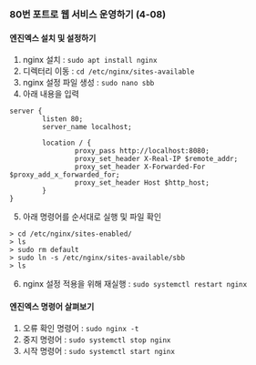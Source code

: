 ### 80번 포트로 웹 서비스 운영하기 (4-08)

#### 엔진엑스 설치 및 설정하기

1. nginx 설치 : ```sudo apt install nginx```
2. 디렉터리 이동 : ```cd /etc/nginx/sites-available```
3. nginx 설정 파일 생성 : ```sudo nano sbb```
4. 아래 내용을 입력
```
server {
        listen 80;
        server_name localhost;

        location / {
                proxy_pass http://localhost:8080;
                proxy_set_header X-Real-IP $remote_addr;
                proxy_set_header X-Forwarded-For $proxy_add_x_forwarded_for;
                proxy_set_header Host $http_host;
        }
}
```
5. 아래 명령어를 순서대로 실행 및 파일 확인
```
> cd /etc/nginx/sites-enabled/
> ls
> sudo rm default
> sudo ln -s /etc/nginx/sites-available/sbb
> ls
```
6. nginx 설정 적용을 위해 재실행 : ```sudo systemctl restart nginx```

#### 엔진엑스 명령어 살펴보기

1. 오류 확인 명령어 : ```sudo nginx -t```
2. 중지 명령어 : ```sudo systemctl stop nginx```
3. 시작 명령어 : ```sudo systemctl start nginx```